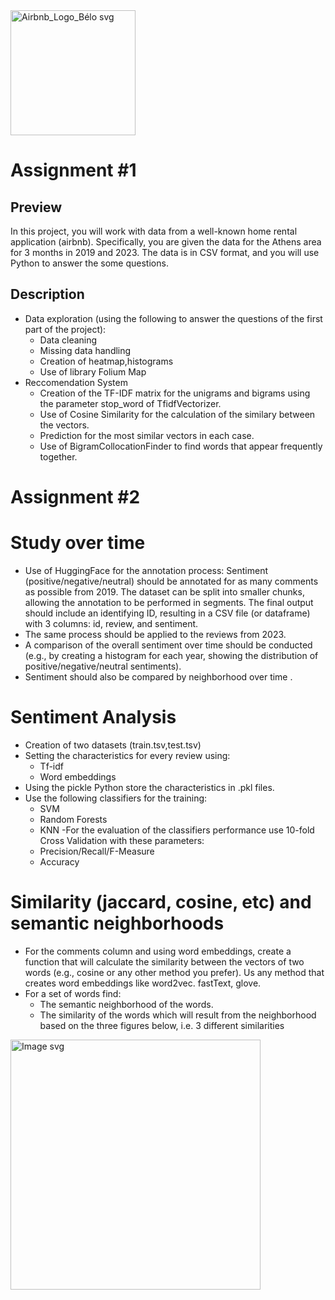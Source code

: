 <img src="https://github.com/user-attachments/assets/a6908861-0da1-4708-9eb9-5efade28f390" alt="Airbnb_Logo_Bélo svg" width="200"/>

# Assignment #1

## Preview 
In this project, you will work with data from a well-known home rental application (airbnb). Specifically, you are given the data for the Athens area for 3 months in 2019 and 2023. The data is in CSV format, and you will use Python to answer the some questions.

## Description
- Data exploration (using the following to answer the questions of the first part of the project):
  - Data cleaning
  - Missing data handling
  - Creation of heatmap,histograms
  - Use of library Folium Map
- Reccomendation System 
  - Creation of the TF-IDF matrix for the unigrams and bigrams using the parameter stop_word of TfidfVectorizer.
  - Use of Cosine Similarity for the calculation of the similary between the vectors.
  - Prediction for the most similar vectors in each case.
  - Use of BigramCollocationFinder to find words that appear frequently together.


# Assignment #2
# Study over time  
- Use of HuggingFace for the annotation process: Sentiment (positive/negative/neutral) should be annotated for as many comments as possible from 2019. The dataset can be split into smaller chunks, allowing the annotation to be performed in segments. The final output should include an identifying ID, resulting in a CSV file (or dataframe) with 3 columns: id, review, and sentiment.
- The same process should be applied to the reviews from 2023.
- A comparison of the overall sentiment over time should be conducted (e.g., by creating a histogram for each year, showing the distribution of positive/negative/neutral sentiments).
- Sentiment should also be compared by neighborhood over time .

# Sentiment Analysis
- Creation of two datasets (train.tsv,test.tsv)
- Setting the characteristics for every review using:
  - Tf-idf
  - Word embeddings
- Using the pickle Python store the characteristics in .pkl files.
- Use the following classifiers for the training:
  - SVM
  - Random Forests
  - KNN
-For the evaluation of the classifiers performance use 10-fold Cross Validation with these parameters:
  - Precision/Recall/F-Measure
  - Accuracy

# Similarity (jaccard, cosine, etc) and semantic neighborhoods
- For the comments column and using word embeddings, create a function that will calculate the similarity between the vectors of two words (e.g., cosine or any other method you prefer). Us any method that creates word embeddings like word2vec. fastText, glove.
- For a set of words find:
  - Τhe semantic neighborhood of the words.
  - The similarity of the words which will result from the neighborhood based on the three figures below, i.e. 3 different similarities
  

<img src="https://github.com/user-attachments/assets/d4a3b31f-5830-4515-a618-5726e9ef2c1c" alt="Image svg" width="400"/>
